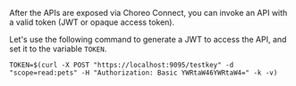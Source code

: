 After the APIs are exposed via Choreo Connect, you can invoke an API with a valid token (JWT or opaque access token).

Let's use the following command to generate a JWT to access the API, and set it to the variable `TOKEN`. 

```
TOKEN=$(curl -X POST "https://localhost:9095/testkey" -d "scope=read:pets" -H "Authorization: Basic YWRtaW46YWRtaW4=" -k -v)

```
